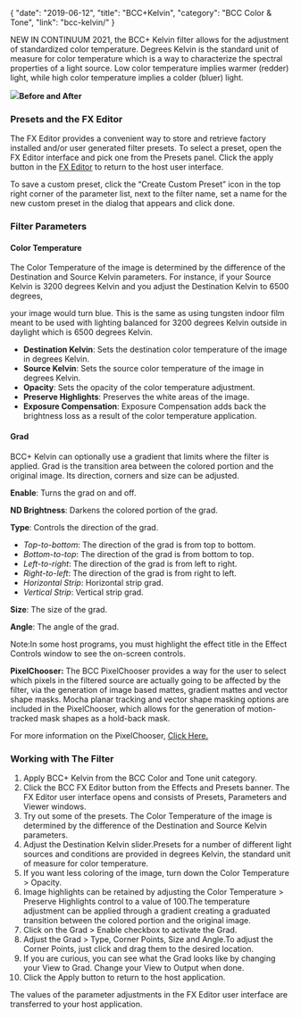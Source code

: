 {
"date": "2019-06-12",
"title": "BCC+Kelvin",
"category": "BCC Color & Tone",
"link": "bcc-kelvin/"
}

 
NEW IN CONTINUUM 2021, the BCC+ Kelvin filter allows for the adjustment of standardized color temperature. Degrees Kelvin is the standard unit of measure for color temperature which is a way to characterize the spectral properties of a light source. Low color temperature implies warmer (redder) light, while high color temperature implies a colder (bluer) light. 


![](https://borisfx-com-res.cloudinary.com/image/upload//documentation/continuum/uploads/2020/10/Image_253.png)**Before and After**  

### Presets and the FX Editor


The FX Editor provides a convenient way to store and retrieve factory installed and/or user generated filter presets. To select a preset, open the FX Editor interface and pick one from the Presets panel. Click the apply button in the [FX Editor](/documentation/continuum/bcc-fx-editor) to return to the host user interface. 


To save a custom preset, click the “Create Custom Preset” icon in the top right corner of the parameter list, next to the filter name, set a name for the new custom preset in the dialog that appears and click done. 


### Filter Parameters


#### Color Temperature


The Color Temperature of the image is determined by the difference of the Destination and Source Kelvin parameters. For instance, if your Source Kelvin is 3200 degrees Kelvin and you adjust the Destination Kelvin to 6500 degrees,


your image would turn blue. This is the same as using tungsten indoor film meant to be used with lighting balanced for 3200 degrees Kelvin outside in daylight which is 6500 degrees Kelvin.


* **Destination Kelvin**: Sets the destination color temperature of the image in degrees Kelvin.
* **Source Kelvin**: Sets the source color temperature of the image in degrees Kelvin.
* **Opacity**: Sets the opacity of the color temperature adjustment.
* **Preserve Highlights**: Preserves the white areas of the image.
* **Exposure Compensation**: Exposure Compensation adds back the brightness loss as a result of the color temperature application.


#### Grad


BCC+ Kelvin can optionally use a gradient that limits where the filter is applied. Grad is the transition area between the colored portion and the original image. Its direction, corners and size can be adjusted.


**Enable**: Turns the grad on and off.


**ND Brightness**: Darkens the colored portion of the grad.


**Type**: Controls the direction of the grad.


* *Top-to-bottom*: The direction of the grad is from top to bottom.
* *Bottom-to-top*: The direction of the grad is from bottom to top.
* *Left-to-right*: The direction of the grad is from left to right.
* *Right-to-left*: The direction of the grad is from right to left.
* *Horizontal Strip*: Horizontal strip grad.
* *Vertical Strip*: Vertical strip grad.


**Size**: The size of the grad.


**Angle**: The angle of the grad.


Note:In some host programs, you must highlight the effect title in the Effect Controls window to see the on-screen controls.


**PixelChooser:**  The BCC PixelChooser provides a way for the user to select which pixels in the filtered source are actually going to be affected by the filter, via the generation of image based mattes, gradient mattes and vector shape masks. Mocha planar tracking and vector shape masking options are included in the PixelChooser, which allows for the generation of motion-tracked mask shapes as a hold-back mask. 


For more information on the PixelChooser, [Click Here.﻿](/documentation/continuum/)


### Working with The Filter


1. Apply BCC+ Kelvin from the BCC Color and Tone unit category.
2. Click the BCC FX Editor button from the Effects and Presets banner. The FX Editor user interface opens and consists of Presets, Parameters and Viewer windows.
3. Try out some of the presets. The Color Temperature of the image is determined by the difference of the Destination and Source Kelvin parameters.
4. Adjust the Destination Kelvin slider.Presets for a number of different light sources and conditions are provided in degrees Kelvin, the standard unit of measure for color temperature.
5. If you want less coloring of the image, turn down the Color Temperature > Opacity.
6. Image highlights can be retained by adjusting the Color Temperature > Preserve Highlights control to a value of 100.The temperature adjustment can be applied through a gradient creating a graduated transition between the colored portion and the original image.
7. Click on the Grad > Enable checkbox to activate the Grad.
8. Adjust the Grad > Type, Corner Points, Size and Angle.To adjust the Corner Points, just click and drag them to the desired location.
9. If you are curious, you can see what the Grad looks like by changing your View to Grad. Change your View to Output when done.
10. Click the Apply button to return to the host application.


The values of the parameter adjustments in the FX Editor user interface are transferred to your host application.


